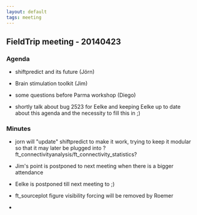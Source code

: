 ```yaml
---
layout: default
tags: meeting
---
```


## FieldTrip meeting - 20140423

### Agenda


*  shiftpredict and its future (Jörn)

*  Brain stimulation toolkit (Jim)

*  some questions before Parma workshop (Diego)

*  shortly talk about bug 2523 for Eelke and keeping Eelke up to date about this agenda and the necessity to fill this in ;)

### Minutes


*  jorn will "update" shiftpredict to make it work, trying to keep it modular so that it may later be plugged into ?ft_connectivityanalysis/ft_connectivity_statistics? 

*  Jim's point is postponed to next meeting when there is a bigger attendance

*  Eelke is postponed till next meeting to ;)

*  ft_sourceplot figure visibility forcing will be removed by Roemer

*  
